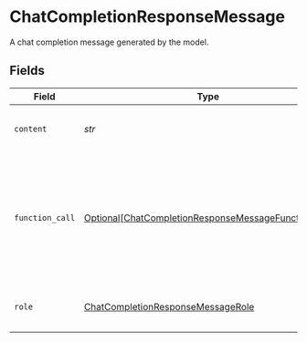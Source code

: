 # ChatCompletionResponseMessage

A chat completion message generated by the model.


## Fields

| Field                                                                                                                   | Type                                                                                                                    | Required                                                                                                                | Description                                                                                                             |
| ----------------------------------------------------------------------------------------------------------------------- | ----------------------------------------------------------------------------------------------------------------------- | ----------------------------------------------------------------------------------------------------------------------- | ----------------------------------------------------------------------------------------------------------------------- |
| `content`                                                                                                               | *str*                                                                                                                   | :heavy_check_mark:                                                                                                      | The contents of the message.                                                                                            |
| `function_call`                                                                                                         | [Optional[ChatCompletionResponseMessageFunctionCall]](../../models/shared/chatcompletionresponsemessagefunctioncall.md) | :heavy_minus_sign:                                                                                                      | The name and arguments of a function that should be called, as generated by the model.                                  |
| `role`                                                                                                                  | [ChatCompletionResponseMessageRole](../../models/shared/chatcompletionresponsemessagerole.md)                           | :heavy_check_mark:                                                                                                      | The role of the author of this message.                                                                                 |